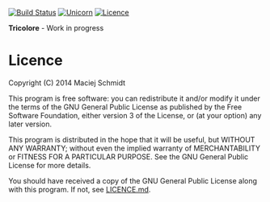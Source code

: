 [![Build Status](http://img.shields.io/travis/Macsch15/Tricolore.svg?style=flat)](https://travis-ci.org/Macsch15/Tricolore)
[![Unicorn](http://img.shields.io/badge/unicorn-on-ff69b4.svg?style=flat)](https://github.com/Macsch15/Tricolore)
[![Licence](http://img.shields.io/badge/licence-gnu-red.svg?style=flat)](https://github.com/Macsch15/Tricolore/blob/master/LICENSE.md)




**Tricolore** - Work in progress

Licence
======

Copyright (C) 2014 Maciej Schmidt

This program is free software: you can redistribute it and/or modify
it under the terms of the GNU General Public License as published by
the Free Software Foundation, either version 3 of the License, or
(at your option) any later version.

This program is distributed in the hope that it will be useful,
but WITHOUT ANY WARRANTY; without even the implied warranty of
MERCHANTABILITY or FITNESS FOR A PARTICULAR PURPOSE.  See the
GNU General Public License for more details.

You should have received a copy of the GNU General Public License
along with this program. If not, see [LICENCE.md](https://github.com/Macsch15/Tricolore/blob/master/LICENSE.md).
